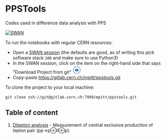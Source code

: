# PPSTools

Codes used in difference data analysis with PPS

[![SWAN](https://swanserver.web.cern.ch/swanserver/images/badge_swan_white_150.png)](https://cern.ch/swanserver/cgi-bin/go/?projurl=https://gitlab.cern.ch/mpitt/ppstools.git)

To run the notebooks with regular CERN resources:
* Open a [SWAN session](https://swan.cern.ch) (the defaults are good, as of writing this pick software stack `100` and make sure to use Python3)
* In the SWAN session, click on the item on the right-hand side that says "Download Project from git" ![Download Project from git](img/download_project_trim.png)
* Copy-paste https://gitlab.cern.ch/mpitt/ppstools.git


To clone the project to your local machine:
```shell
git clone ssh://git@gitlab.cern.ch:7999/mpitt/ppstools.git
```
## Table of content

1. [Dilepton analysis](https://gitlab.cern.ch/mpitt/ppstools/-/tree/master/exclusive-dilep) - Measurement of central exclusive production of lepton pair (pp&rarr;p&oplus;ll&oplus;p).
